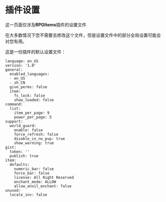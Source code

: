 # 插件设置

这一页面仅涉及**RPGItems**插件的设置文件

在大多数情况下您不需要去修改这个文件，但是设置文件中的部分全局设置可能会对您有用。

这是一份插件的默认设置文件：

```
language: en_US
version: '1.0'
general:
  enabled_languages:
  - en_US
  - zh_CN
  give_perms: false
  item:
    fs_lock: false
    show_loaded: false
command:
  list:
    item_per_page: 9
    power_per_page: 5
support:
  world_guard:
    enable: false
    force_refresh: false
    disable_in_no_pvp: true
    show_warning: true
gist:
  token: ''
  publish: true
item:
  defaults:
    numeric_bar: false
    force_bar: false
    license: All Right Reserved
    enchant_mode: ALLOW
    allow_anvil_enchant: false
unused:
  locale_inv: false
```
